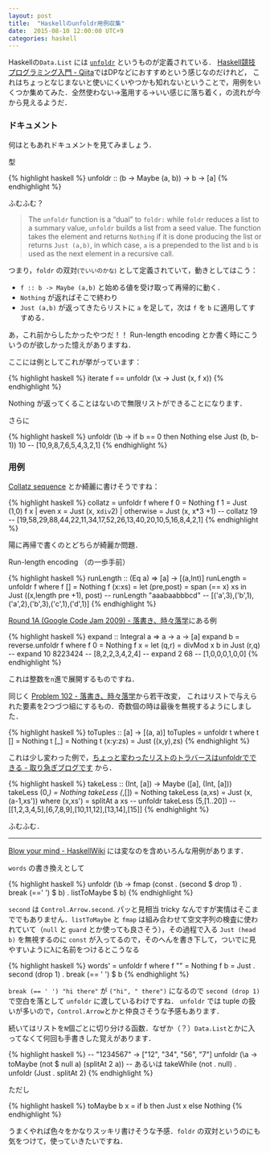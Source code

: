```yaml
---
layout: post
title:  "Haskellのunfoldr用例収集"
date:  2015-08-10 12:00:00 UTC+9
categories: haskell
---
```


Haskellの`Data.List` には [`unfoldr`](http://hackage.haskell.org/package/base-4.8.1.0/docs/Data-List.html#v:unfoldr) というものが定義されている．
[Haskell競技プログラミング入門 - Qiita](http://qiita.com/myuon_myon/items/ad006568bd187223f494)ではDPなどにおすすめという感じなのだけれど，
これはちょっとなじまないと使いにくいやつかも知れないということで，用例をいくつか集めてみた．全然使わない→濫用する→いい感じに落ち着く，の流れが今から見えるようだ．

### ドキュメント

何はともあれドキュメントを見てみましょう．

型

{% highlight haskell %}
unfoldr :: (b -> Maybe (a, b)) -> b -> [a] 
{% endhighlight %}

ふむふむ？

> The `unfoldr` function is a “dual” to `foldr:` while `foldr` reduces a list to a summary value, `unfoldr` builds a list from a seed value.
> The function takes the element and returns `Nothing` if it is done producing the list or returns `Just (a,b)`, in which case,
> `a` is a prepended to the list and `b` is used as the next element in a recursive call.

つまり，`foldr` の双対<small>(でいいのかな)</small> として定義されていて，動きとしてはこう：

* `f :: b -> Maybe (a,b)` と始める値を受け取って再帰的に動く．
* `Nothing` が返ればそこで終わり
* `Just (a,b)` が返ってきたらリストに `a` を足して，次は `f` を `b` に適用してすすめる．

あ，これ前からしたかったやつだ！！ Run-length encoding とか書く時にこういうのが欲しかった憶えがありますね．

ここには例としてこれが挙がっています：

{% highlight haskell %}
iterate f == unfoldr (\x -> Just (x, f x))
{% endhighlight %}

Nothing が返ってくることはないので無限リストができることになります．

さらに

{% highlight haskell %}
unfoldr (\b -> if b == 0 then Nothing else Just (b, b-1)) 10
-- [10,9,8,7,6,5,4,3,2,1]
{% endhighlight %}

### 用例

[Collatz sequence](https://en.wikipedia.org/wiki/Collatz_conjecture#Examples) とか綺麗に書けそうですね：

{% highlight haskell %}
collatz = unfoldr f where
    f 0 = Nothing
    f 1 = Just (1,0)
    f x
        | even x = Just (x, x`div`2)
        | otherwise = Just (x, x*3 +1)
-- collatz 19
-- [19,58,29,88,44,22,11,34,17,52,26,13,40,20,10,5,16,8,4,2,1]
{% endhighlight %}

陽に再帰で書くのとどちらが綺麗か問題．

Run-length encoding （の一歩手前）

{% highlight haskell %}
runLength :: (Eq a) => [a] -> [(a,Int)]
runLength = unfoldr f where
    f [] = Nothing
    f (x:xs) = let (pre,post) = span (== x) xs
                     in Just ((x,length pre +1), post)
-- runLength "aaabaabbbcd"
-- [('a',3),('b',1),('a',2),('b',3),('c',1),('d',1)]
{% endhighlight %}

[Round 1A (Google Code Jam 2009) - 落書き、時々落学](http://d.hatena.ne.jp/jeneshicc/20090914/1252943600)にある例

{% highlight haskell %}
expand :: Integral a => a -> a -> [a]
expand b = reverse.unfoldr f
    where f 0 = Nothing
          f x = let (q,r) = divMod x b
                 in Just (r,q)
-- expand 10 8223424
-- [8,2,2,3,4,2,4]
-- expand 2 68
-- [1,0,0,0,1,0,0]
{% endhighlight %}

これは整数を`n`進で展開するものですね．


同じく [Problem 102 - 落書き、時々落学](http://d.hatena.ne.jp/jeneshicc/20081123/1227446858)から若干改変，
これはリストで与えられた要素を2つづつ組にするもの．奇数個の時は最後を無視するようにしました．

{% highlight haskell %}
toTuples :: [a] -> [(a, a)]
toTuples = unfoldr t
    where t [] = Nothing
          t [_] = Nothing
          t (x:y:zs) = Just ((x,y),zs)
{% endhighlight %}


これは少し変わった例で，[ちょっと変わったリストのトラバースはunfoldrでできる - 取り急ぎブログです](http://d.hatena.ne.jp/Otter_O/20080225/1203923543) から．

{% highlight haskell %}
takeLess :: (Int, [a]) -> Maybe ([a], (Int, [a]))
takeLess (0,_) = Nothing
takeLess (_,[]) = Nothing
takeLess (a,xs) = Just (x, (a-1,xs')) where
    (x,xs') = splitAt a xs
--  unfoldr takeLess (5,[1..20])
-- [[1,2,3,4,5],[6,7,8,9],[10,11,12],[13,14],[15]]
{% endhighlight %}

ふむふむ．

----

[Blow your mind - HaskellWiki](https://wiki.haskell.org/Blow_your_mind) には変なのを含めいろんな用例があります．

`words` の書き換えとして

{% highlight haskell %}
unfoldr (\b -> fmap (const . (second $ drop 1) . break (==' ') $ b) . listToMaybe $ b)
{% endhighlight %}

`second` は `Control.Arrow.second`. パッと見相当 tricky なんですが実情はそこまででもありません．`listToMaybe` と `fmap`
は組み合わせて空文字列の検査に使われていて（`null` と `guard` とか使っても良さそう），その過程で入る `Just (head b)` を無視するのに
`const` が入ってるので，そのへんを書き下して，ついでに見やすいようにλに名前をつけるとこうなる

{% highlight haskell %}
words' = unfoldr f where
    f "" = Nothing
    f b = Just . second (drop 1) . break (== ' ') $ b
{% endhighlight %}

`break (== ' ') "hi there"` が `("hi", " there")` になるので `second (drop 1)` で空白を落として `unfoldr` に渡しているわけですね．
`unfoldr` では tuple の扱いが多いので，`Control.Arrow`とかと仲良さそうな予感もあります．


続いてはリストを`N`個ごとに切り分ける函数．なぜか（？）`Data.List`とかに入ってなくて何回も手書きした覚えがあります．

{% highlight haskell %}
  -- "1234567" -> ["12", "34", "56", "7"]
unfoldr (\a -> toMaybe (not $ null a) (splitAt 2 a))
-- あるいは
takeWhile (not . null) . unfoldr (Just . splitAt 2)
{% endhighlight %}

ただし

{% highlight haskell %}
toMaybe b x = if b then Just x else Nothing
{% endhighlight %}



うまくやれば色々をかなりスッキリ書けそうな予感．`foldr` の双対というのにも気をつけて，使っていきたいですね．
